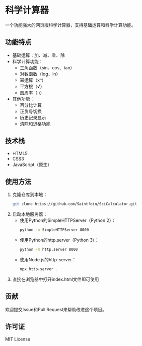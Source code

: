 # 科学计算器

一个功能强大的网页版科学计算器，支持基础运算和科学计算功能。

## 功能特点

- 基础运算：加、减、乘、除
- 科学计算功能：
  - 三角函数（sin、cos、tan）
  - 对数函数（log、ln）
  - 幂运算（xⁿ）
  - 平方根（√）
  - 圆周率（π）
- 其他功能：
  - 百分比计算
  - 正负号切换
  - 历史记录显示
  - 清除和退格功能

## 技术栈

- HTML5
- CSS3
- JavaScript（原生）

## 使用方法

1. 克隆仓库到本地：
   ```bash
   git clone https://github.com/Saintfoin/SciCalculator.git
   ```
2. 启动本地服务器：
   - 使用Python的SimpleHTTPServer（Python 2）：
     ```bash
     python -m SimpleHTTPServer 8000
     ```
   - 使用Python的http.server（Python 3）：
     ```bash
     python -m http.server 8000
     ```
   - 使用Node.js的http-server：
     ```bash
     npx http-server .
     ```
3. 直接在浏览器中打开index.html文件即可使用

## 贡献

欢迎提交Issue和Pull Request来帮助改进这个项目。

## 许可证

MIT License